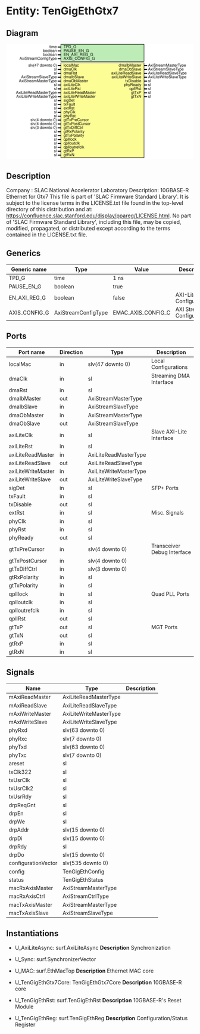 # Entity: TenGigEthGtx7

## Diagram

![Diagram](TenGigEthGtx7.svg "Diagram")
## Description

Company    : SLAC National Accelerator Laboratory
Description: 10GBASE-R Ethernet for Gtx7
This file is part of 'SLAC Firmware Standard Library'.
It is subject to the license terms in the LICENSE.txt file found in the
top-level directory of this distribution and at:
   https://confluence.slac.stanford.edu/display/ppareg/LICENSE.html.
No part of 'SLAC Firmware Standard Library', including this file,
may be copied, modified, propagated, or distributed except according to
the terms contained in the LICENSE.txt file.
## Generics

| Generic name  | Type                | Value              | Description                   |
| ------------- | ------------------- | ------------------ | ----------------------------- |
| TPD_G         | time                | 1 ns               |                               |
| PAUSE_EN_G    | boolean             | true               |                               |
| EN_AXI_REG_G  | boolean             | false              | AXI-Lite Configurations       |
| AXIS_CONFIG_G | AxiStreamConfigType | EMAC_AXIS_CONFIG_C | AXI Streaming Configurations  |
## Ports

| Port name          | Direction | Type                   | Description                 |
| ------------------ | --------- | ---------------------- | --------------------------- |
| localMac           | in        | slv(47 downto 0)       | Local Configurations        |
| dmaClk             | in        | sl                     | Streaming DMA Interface     |
| dmaRst             | in        | sl                     |                             |
| dmaIbMaster        | out       | AxiStreamMasterType    |                             |
| dmaIbSlave         | in        | AxiStreamSlaveType     |                             |
| dmaObMaster        | in        | AxiStreamMasterType    |                             |
| dmaObSlave         | out       | AxiStreamSlaveType     |                             |
| axiLiteClk         | in        | sl                     | Slave AXI-Lite Interface    |
| axiLiteRst         | in        | sl                     |                             |
| axiLiteReadMaster  | in        | AxiLiteReadMasterType  |                             |
| axiLiteReadSlave   | out       | AxiLiteReadSlaveType   |                             |
| axiLiteWriteMaster | in        | AxiLiteWriteMasterType |                             |
| axiLiteWriteSlave  | out       | AxiLiteWriteSlaveType  |                             |
| sigDet             | in        | sl                     | SFP+ Ports                  |
| txFault            | in        | sl                     |                             |
| txDisable          | out       | sl                     |                             |
| extRst             | in        | sl                     | Misc. Signals               |
| phyClk             | in        | sl                     |                             |
| phyRst             | in        | sl                     |                             |
| phyReady           | out       | sl                     |                             |
| gtTxPreCursor      | in        | slv(4 downto 0)        | Transceiver Debug Interface |
| gtTxPostCursor     | in        | slv(4 downto 0)        |                             |
| gtTxDiffCtrl       | in        | slv(3 downto 0)        |                             |
| gtRxPolarity       | in        | sl                     |                             |
| gtTxPolarity       | in        | sl                     |                             |
| qplllock           | in        | sl                     | Quad PLL Ports              |
| qplloutclk         | in        | sl                     |                             |
| qplloutrefclk      | in        | sl                     |                             |
| qpllRst            | out       | sl                     |                             |
| gtTxP              | out       | sl                     | MGT Ports                   |
| gtTxN              | out       | sl                     |                             |
| gtRxP              | in        | sl                     |                             |
| gtRxN              | in        | sl                     |                             |
## Signals

| Name                | Type                   | Description |
| ------------------- | ---------------------- | ----------- |
| mAxiReadMaster      | AxiLiteReadMasterType  |             |
| mAxiReadSlave       | AxiLiteReadSlaveType   |             |
| mAxiWriteMaster     | AxiLiteWriteMasterType |             |
| mAxiWriteSlave      | AxiLiteWriteSlaveType  |             |
| phyRxd              | slv(63 downto 0)       |             |
| phyRxc              | slv(7 downto 0)        |             |
| phyTxd              | slv(63 downto 0)       |             |
| phyTxc              | slv(7 downto 0)        |             |
| areset              | sl                     |             |
| txClk322            | sl                     |             |
| txUsrClk            | sl                     |             |
| txUsrClk2           | sl                     |             |
| txUsrRdy            | sl                     |             |
| drpReqGnt           | sl                     |             |
| drpEn               | sl                     |             |
| drpWe               | sl                     |             |
| drpAddr             | slv(15 downto 0)       |             |
| drpDi               | slv(15 downto 0)       |             |
| drpRdy              | sl                     |             |
| drpDo               | slv(15 downto 0)       |             |
| configurationVector | slv(535 downto 0)      |             |
| config              | TenGigEthConfig        |             |
| status              | TenGigEthStatus        |             |
| macRxAxisMaster     | AxiStreamMasterType    |             |
| macRxAxisCtrl       | AxiStreamCtrlType      |             |
| macTxAxisMaster     | AxiStreamMasterType    |             |
| macTxAxisSlave      | AxiStreamSlaveType     |             |
## Instantiations

- U_AxiLiteAsync: surf.AxiLiteAsync
**Description**
Synchronization

- U_Sync: surf.SynchronizerVector
- U_MAC: surf.EthMacTop
**Description**
Ethernet MAC core

- U_TenGigEthGtx7Core: TenGigEthGtx7Core
**Description**
10GBASE-R core

- U_TenGigEthRst: surf.TenGigEthRst
**Description**
10GBASE-R's Reset Module

- U_TenGigEthReg: surf.TenGigEthReg
**Description**
Configuration/Status Register

